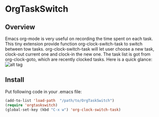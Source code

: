 OrgTaskSwitch
=============
## Overview
Emacs org-mode is very useful on recording the time spent on each task. This tiny extension provide function org-clock-switch-task to switch between tow tasks. org-clock-switch-task will let user choose a new task, clock-out current one and clock-in the new one. The task list is got from org-clock-goto, which are recently clocked tasks.
Here is a quick glance:
![alt tag](https://raw.github.com/Chengming/OrgTaskSwitch/master/demo.bmp)

## Install
Put following code in your .emacs file:

```lisp
(add-to-list 'load-path  "/path/to/OrgTaskSwitch")
(require 'orgtaskswitch)
(global-set-key (kbd "C-x w") 'org-clock-switch-task)
```
